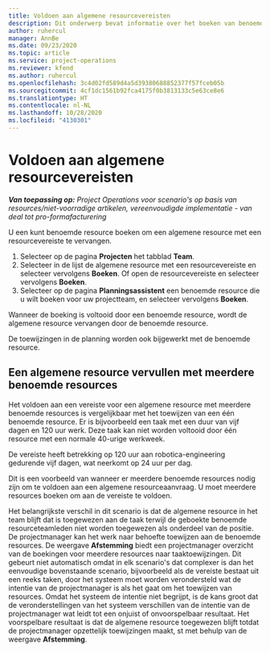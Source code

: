 ```yaml
---
title: Voldoen aan algemene resourcevereisten
description: Dit onderwerp bevat informatie over het boeken van benoemde resources voor een algemene resourcevereiste.
author: ruhercul
manager: AnnBe
ms.date: 09/23/2020
ms.topic: article
ms.service: project-operations
ms.reviewer: kfend
ms.author: ruhercul
ms.openlocfilehash: 3c4d02fd589d4a5d39380688852377f57fceb05b
ms.sourcegitcommit: 4cf1dc1561b92fca4175f0b3813133c5e63ce8e6
ms.translationtype: HT
ms.contentlocale: nl-NL
ms.lasthandoff: 10/28/2020
ms.locfileid: "4130301"
---
```

# <a name="generic-resource-requirement-fulfillment"></a>Voldoen aan algemene resourcevereisten

_**Van toepassing op:** Project Operations voor scenario's op basis van resources/niet-voorradige artikelen, vereenvoudigde implementatie - van deal tot pro-formafacturering_

U een kunt benoemde resource boeken om een algemene resource met een resourcevereiste te vervangen.

1. Selecteer op de pagina **Projecten** het tabblad **Team**.
2. Selecteer in de lijst de algemene resource met een resourcevereiste en selecteer vervolgens **Boeken**. Of open de resourcevereiste en selecteer vervolgens **Boeken**.
3. Selecteer op de pagina **Planningsassistent** een benoemde resource die u wilt boeken voor uw projectteam, en selecteer vervolgens **Boeken**.

Wanneer de boeking is voltooid door een benoemde resource, wordt de algemene resource vervangen door de benoemde resource.

De toewijzingen in de planning worden ook bijgewerkt met de benoemde resource.

## <a name="fulfill-a-generic-resource-with-multiple-named-resources"></a>Een algemene resource vervullen met meerdere benoemde resources
Het voldoen aan een vereiste voor een algemene resource met meerdere benoemde resources is vergelijkbaar met het toewijzen van een één benoemde resource. Er is bijvoorbeeld een taak met een duur van vijf dagen en 120 uur werk. Deze taak kan niet worden voltooid door één resource met een normale 40-urige werkweek. 

De vereiste heeft betrekking op 120 uur aan robotica-engineering gedurende vijf dagen, wat neerkomt op 24 uur per dag.

Dit is een voorbeeld van wanneer er meerdere benoemde resources nodig zijn om te voldoen aan een algemene resourceaanvraag. U moet meerdere resources boeken om aan de vereiste te voldoen.

Het belangrijkste verschil in dit scenario is dat de algemene resource in het team blijft dat is toegewezen aan de taak terwijl de geboekte benoemde resourceteamleden niet worden toegewezen als onderdeel van de positie. De projectmanager kan het werk naar behoefte toewijzen aan de benoemde resources. De weergave **Afstemming** biedt een projectmanager overzicht van de boekingen voor meerdere resources naar taaktoewijzingen. Dit gebeurt niet automatisch omdat in elk scenario's dat complexer is dan het eenvoudige bovenstaande scenario, bijvoorbeeld als de vereiste bestaat uit een reeks taken, door het systeem moet worden verondersteld wat de intentie van de projectmanager is als het gaat om het toewijzen van resources. Omdat het systeem de intentie niet begrijpt, is de kans groot dat de veronderstellingen van het systeem verschillen van de intentie van de projectmanager wat leidt tot een onjuist of onvoorspelbaar resultaat. Het voorspelbare resultaat is dat de algemene resource toegewezen blijft totdat de projectmanager opzettelijk toewijzingen maakt, st met behulp van de weergave **Afstemming**.


